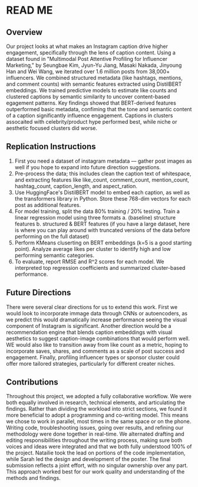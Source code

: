 # **READ ME**

## Overview

Our project looks at what makes an Instagram caption drive higher engagement, specifically through the lens of caption content. Using a dataset found in "Multimodal Post Attentive Profiling for Influencer Marketing," by Seungbae Kim, Jyun-Yu Jiang, Masaki Nakada, Jinyoung Han and Wei Wang, we iterated over 1.6 million posts from 38,000+ influencers. We combined structured metadata (like hashtags, mentions, and comment counts) with semantic features extracted using DistilBERT embeddings. We trained predictive models to estimate like counts and clustered captions by semantic similarity to uncover content-based egagement patterns. Key findings showed that BERT-derived features outperformed basic metadata, confiming that the tone and semantic content of a caption significantly influence engagement. Captions in clusters assocaited with celebrity/product hype performed best, while niche or aesthetic focused clusters did worse.

## Replication Instructions

1. First you need a dataset of instagram metadata –– gather post images as well if you hope to expand into future direction suggestions.
2. Pre-process the data; this includes clean the caption text of whitespace, and extracting features like like_count, comment_count, mention_count, hashtag_count, caption_length, and aspect_ration.
3. Use HuggingFace's DistilBERT model to embed each caption, as well as the transformers library in Python. Store these 768-dim vectors for each post as additional features.
4. For model training, split the data 80% training / 20% testing. Train a linear regression model using three formats
   a. (baseline) structure features
   b. structured & BERT features (if you have a large dataset, here is where you can play around with truncated versions of the data before performing on the full dataset)
5. Perform KMeans cluserting on BERT embeddings (k=5 is a good starting point). Analyze average likes per cluster to identify high and low performing semantic categories.
6. To evaluate, report RMSE and R^2 scores for each model. We interpreted top regression coefficients and summarized cluster-based performance.

## Future Directions

There were several clear directions for us to extend this work. First we would look to incorporate immage data through CNNs or autoencoders, as we predict this would dramatically increase performance seeing the visual component of Instagram is significant. Another direction would be a recommendation engine that blends caption embeddings with visual aesthetics to suggest caption-image combinations that would perform well. WE would also like to transition away from like count as a metric, hoping to incorporate saves, shares, and comments as a scale of post success and engagement. Finally, profiling influencer types or sponsor cluster could offer more tailored strategies, particularly for different creater niches. 

## Contributions

Throughout this project, we adopted a fully collaborative workflow. We were both equally involved in research, technical elements, and articulating the findings. 
Rather than dividing the workload into strict sections, we found it more beneficial to adopt a programming and co-writing model. This means we chose to work in parallel, most times in the same space or on the phone. Writing code, troubleshooting issues, going over results, and refining our methodology were done together in real-time. 
We alternated drafting and editing responsibilities throughout the writing process, making sure both voices and ideas were integrated and that we both fully understood 100% of the project. Natailie took the lead on portions of the code implementation, while Sarah led the design and development of the poster.
The final submission reflects a joint effort, with no singular ownership over any part. This approach worked best for our work quality and understanding of the methods and findings.
